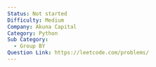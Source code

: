 ```yaml
---
Status: Not started
Difficulty: Medium
Company: Akuna Capital
Category: Python
Sub Category:
  - Group BY
Question Link: https://leetcode.com/problems/
---
```

